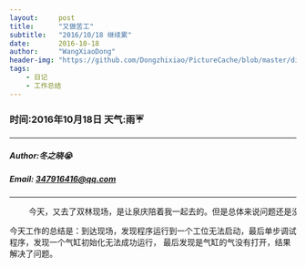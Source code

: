 ```yaml
---
layout:     post
title:      "又做苦工"
subtitle:   "2016/10/18 继续累"
date:       2016-10-18
author:     "WangXiaoDong"
header-img: "https://github.com/Dongzhixiao/PictureCache/blob/master/diaryPic/20161018.jpg?raw=true"
tags:
    - 日记
    - 工作总结
---
```


### 时间:2016年10月18日 天气:雨:umbrella:
-----
#####   Author:冬之晓:sob:
#####   Email: 347916416@qq.com
----------

<pre>
    今天，又去了双林现场，是让泉庆陪着我一起去的。但是总体来说问题还是没有解决，真的不爽！
</pre>

今天工作的总结是：到达现场，发现程序运行到一个工位无法启动，最后单步调试程序，发现一个气缸初始化无法成功运行，
最后发现是气缸的气没有打开，结果解决了问题。
